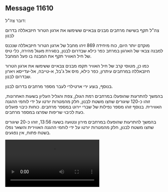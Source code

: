 ## Message 11610

דובר צה"ל:

צה"ל תקף בשישה מרחבים מבנים צבאיים ששימשו את ארגון הטרור חיזבאללה בדרום לבנון

מוקדם יותר היום, כוח מיחידה 869 זיהו מחבל של ארגון הטרור חיזבאללה שנכנס למבנה צבאי של הארגון במרחב כפר כילא שבדרום לבנון, בסגירת מעגל מהירה, כלי טיס של חיל האוויר תקף את המבנה בו פעל המחבל.

כמו כן, מטוסי קרב של חיל האוויר תקפו מבנים צבאיים ששימשו את ארגון הטרור חיזבאללה במרחבים עיתרון, כפר כילא, מיס אל ג'בל, א-טייבה, אל-עדייסא ויארון שבדרום לבנון.

בנוסף, בוצע ירי ארטילרי לעבר מספר מרחבים בדרום לבנון. 

בהמשך להתרעות שהופעלו במרחבים רמת הגולן, צפת והגליל העליון בשעות האחרונות, זוהו כ-120 שיגורים שחצו משטח לבנון, חלק מהמטרות יורטו על ידי לוחמי ההגנה האווירית. 
בנוסף זוהו מספר נפילות של שברי יירוט במספר מרחבים.
כוחות כיבוי פועלים כעת לכיבוי שריפות שפרצו במספר מרחבים.

בהמשך להתרעות שהופעלו במרחבים מירון ונטועה בשעה 13:56, זוהו כ-20 שיגורים שחצו משטח לבנון, חלק מהמטרות יורטו על ידי לוחמי ההגנה האווירית והשאר נפלו בשטח פתוח, אין נפגעים.

![Video](https://data.iron-swords.co.il/2024/September/20/11610/11610_media.mp4)
